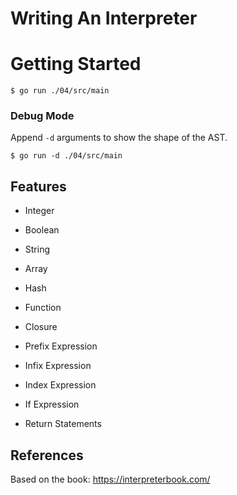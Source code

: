 # Writing An Interpreter



# Getting Started

`$ go run ./04/src/main`

### Debug Mode

Append `-d` arguments to show the shape of the AST.

`$ go run -d ./04/src/main`

## Features

- Integer
- Boolean
- String
- Array
- Hash
- Function
- Closure

- Prefix Expression
- Infix Expression
- Index Expression
- If Expression
- Return Statements



## References

Based on the book: https://interpreterbook.com/
